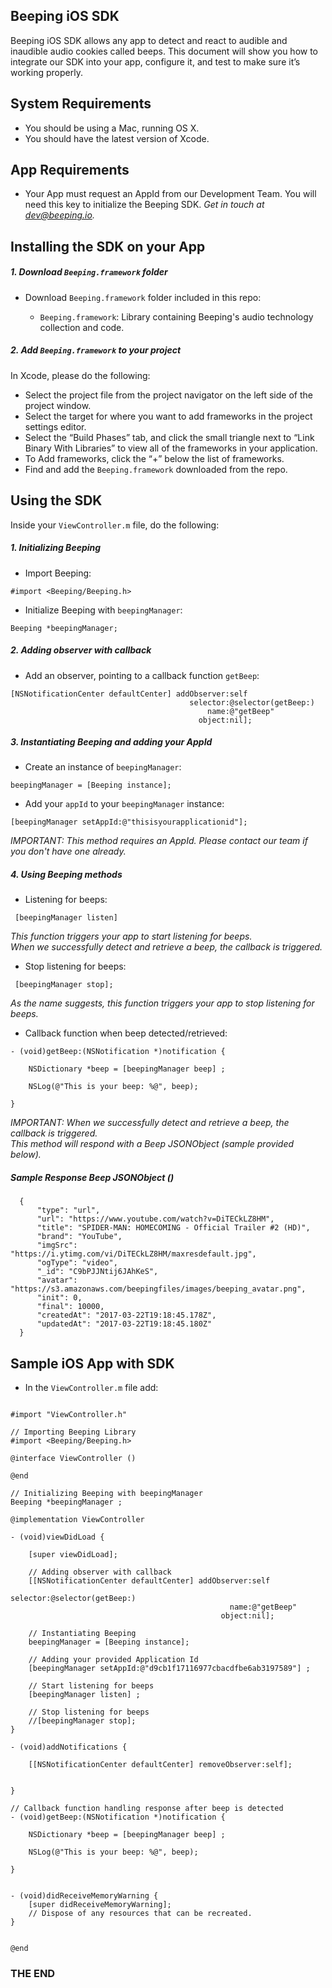 ## Beeping iOS SDK
Beeping iOS SDK allows any app to detect and react to audible and inaudible audio cookies called beeps.
This document will show you how to integrate our SDK into your app, configure it, and test to make sure it’s working properly.

## System Requirements

* You should be using a Mac, running OS X.
* You should have the latest version of Xcode.

## App Requirements

* Your App must request an AppId from our Development Team. You will need this key to initialize the Beeping SDK. *Get in touch at dev@beeping.io.*

## Installing the SDK on your App

##### 1. Download `Beeping.framework` folder

* Download `Beeping.framework` folder included in this repo:

    * `Beeping.framework`: Library containing Beeping's audio technology collection and code.

##### 2. Add `Beeping.framework` to your project

In Xcode, please do the following:
* Select the project file from the project navigator on the left side of the project window.
* Select the target for where you want to add frameworks in the project settings editor.
* Select the “Build Phases” tab, and click the small triangle next to “Link Binary With Libraries” to view all of the frameworks in your application.
* To Add frameworks, click the “+” below the list of frameworks.
* Find and add the `Beeping.framework` downloaded from the repo.

## Using the SDK

Inside your `ViewController.m` file, do the following:

##### 1. Initializing Beeping

* Import Beeping:
```
#import <Beeping/Beeping.h>
```
* Initialize Beeping with `beepingManager`:
```
Beeping *beepingManager;
```
##### 2. Adding observer with callback

* Add an observer, pointing to a callback function `getBeep`:
```
[NSNotificationCenter defaultCenter] addObserver:self
                                        selector:@selector(getBeep:)
                                            name:@"getBeep"
                                          object:nil];
```
##### 3. Instantiating Beeping and adding your AppId

* Create an instance of `beepingManager`:
```
beepingManager = [Beeping instance];
```
* Add your `appId` to your `beepingManager` instance:
```
[beepingManager setAppId:@"thisisyourapplicationid"];
```
*IMPORTANT: This method requires an AppId. Please contact our team if you don't have one already.*

##### 4. Using Beeping methods

* Listening for beeps:
```
 [beepingManager listen]
```
*This function triggers your app to start listening for beeps.<br>
When we successfully detect and retrieve a beep, the callback is triggered.*

* Stop listening for beeps:
```
 [beepingManager stop];
```
*As the name suggests, this function triggers your app to stop listening for beeps.*

* Callback function when beep detected/retrieved:
```
- (void)getBeep:(NSNotification *)notification {

    NSDictionary *beep = [beepingManager beep] ;

    NSLog(@"This is your beep: %@", beep);

}
```
*IMPORTANT: When we successfully detect and retrieve a beep, the callback is triggered.<br>
This method will respond with a Beep JSONObject (sample provided below).*

##### Sample Response Beep JSONObject ()
```
  {
      "type": "url",
      "url": "https://www.youtube.com/watch?v=DiTECkLZ8HM",
      "title": "SPIDER-MAN: HOMECOMING - Official Trailer #2 (HD)",
      "brand": "YouTube",
      "imgSrc": "https://i.ytimg.com/vi/DiTECkLZ8HM/maxresdefault.jpg",
      "ogType": "video",
      "_id": "C9bPJJNtij6JAhKeS",
      "avatar": "https://s3.amazonaws.com/beepingfiles/images/beeping_avatar.png",
      "init": 0,
      "final": 10000,
      "createdAt": "2017-03-22T19:18:45.178Z",
      "updatedAt": "2017-03-22T19:18:45.180Z"
  }
```

## Sample iOS App with SDK

* In the `ViewController.m` file add:
```

#import "ViewController.h"

// Importing Beeping Library
#import <Beeping/Beeping.h>

@interface ViewController ()

@end

// Initializing Beeping with beepingManager
Beeping *beepingManager ;

@implementation ViewController

- (void)viewDidLoad {

    [super viewDidLoad];

    // Adding observer with callback
    [[NSNotificationCenter defaultCenter] addObserver:self
                                             selector:@selector(getBeep:)
                                                 name:@"getBeep"
                                               object:nil];

    // Instantiating Beeping
    beepingManager = [Beeping instance];

    // Adding your provided Application Id
    [beepingManager setAppId:@"d9cb1f17116977cbacdfbe6ab3197589"] ;

    // Start listening for beeps
    [beepingManager listen] ;

    // Stop listening for beeps
    //[beepingManager stop];
}

- (void)addNotifications {

    [[NSNotificationCenter defaultCenter] removeObserver:self];


}

// Callback function handling response after beep is detected
- (void)getBeep:(NSNotification *)notification {

    NSDictionary *beep = [beepingManager beep] ;

    NSLog(@"This is your beep: %@", beep);

}


- (void)didReceiveMemoryWarning {
    [super didReceiveMemoryWarning];
    // Dispose of any resources that can be recreated.  
}


@end
```

### THE END
